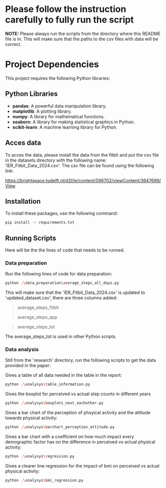 # Please follow the instruction carefully to fully run the script

**NOTE:** Please always run the scripts from the directory where this README file is in. This will make sure that the paths to the csv files with data will be correct.

# Project Dependencies

This project requires the following Python libraries:

## Python Libraries

- **pandas**: A powerful data manipulation library.
- **matplotlib**: A plotting library.
- **numpy**: A library for mathematical functions.
- **seaborn**: A library for making statistical graphics in Python.
- **scikit-learn**: A machine learning library for Python.

## Acces data

To acces the data, please install the data from the fitbit and put the csv file in the datasets directory with the following name:
'IER_Fitbit_Data_2024.csv'. The csv file can be found using the following link:

https://brightspace.tudelft.nl/d2l/le/content/596702/viewContent/3647699/View 

## Installation

To install these packages, use the following command:

```bash
pip install -r requirements.txt
```

## Running Scripts

Here will be the the lines of code that needs to be runned.

### Data preparation

Run the following lines of code for data preparation:

```bash
python .\data_preparation\average_steps_all_days.py
```
This will make sure that the 'IER_Fitbit_Data_2024.csv' is updated to 'updated_dataset.csv', there are three columns added: 
> average_steps_fitbit

> average_steps_app

> average_steps_tot

The average_steps_tot is used in other Python scripts.

### Data analysis

Still from the 'research' directory, run the following scripts to get the data provided in the paper:


Gives a table of all data needed in the table in the report:
```bash
python .\analysys\table_information.py
```


Gives the boxplot for perceived vs actual step counts in different years
```bash
python .\analysys\boxplots_next_eachother.py
```


Gives a bar chart of the perception of phsyical activity and the attitude towards physical activity:
```bash
python .\analysys\barchart_perception_attitude.py
```


Gives a bar chart with a coefficient on how much impact every demographic factor has on the difference in perceived vs actual physical activity:
```bash
python .\analysys\regression.py
```


Gives a clearer line regression for the impact of bmi on perceived vs actual physical activity:
```bash
python .\analysys\bmi_regression.py
```
